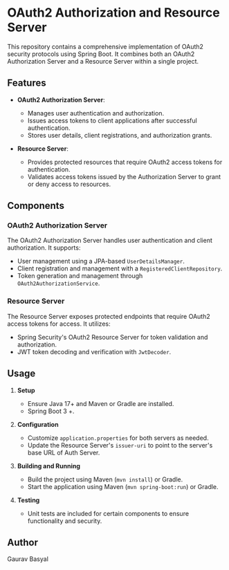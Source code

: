 # OAuth2 Authorization and Resource Server

This repository contains a comprehensive implementation of OAuth2 security protocols using Spring Boot. It combines both an OAuth2 Authorization Server and a Resource Server within a single project.

## Features

- **OAuth2 Authorization Server**:
  - Manages user authentication and authorization.
  - Issues access tokens to client applications after successful authentication.
  - Stores user details, client registrations, and authorization grants.
  
- **Resource Server**:
  - Provides protected resources that require OAuth2 access tokens for authentication.
  - Validates access tokens issued by the Authorization Server to grant or deny access to resources.

## Components

### OAuth2 Authorization Server

The OAuth2 Authorization Server handles user authentication and client authorization. It supports:
- User management using a JPA-based `UserDetailsManager`.
- Client registration and management with a `RegisteredClientRepository`.
- Token generation and management through `OAuth2AuthorizationService`.

### Resource Server

The Resource Server exposes protected endpoints that require OAuth2 access tokens for access. It utilizes:
- Spring Security's OAuth2 Resource Server for token validation and authorization.
- JWT token decoding and verification with `JwtDecoder`.

## Usage

1. **Setup**
   - Ensure Java 17+ and Maven or Gradle are installed.
   - Spring Boot 3 +.

2. **Configuration**
   - Customize `application.properties` for both servers as needed.
   - Update the Resource Server's `issuer-uri` to point to the server's base URL of Auth Server.

3. **Building and Running**
   - Build the project using Maven (`mvn install`) or Gradle.
   - Start the application using Maven (`mvn spring-boot:run`) or Gradle.

4. **Testing**
   - Unit tests are included for certain components to ensure functionality and security.

## Author

Gaurav Basyal
